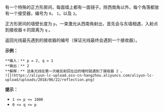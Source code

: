 有一个特殊的正方形房间，每面墙上都有一面镜子。除西南角以外，每个角落都放有一个接受器，编号为 `0`， `1`，以及 `2`。

正方形房间的墙壁长度为 `p`，一束激光从西南角射出，首先会与东墙相遇，入射点到接收器 `0` 的距离为 `q` 。

返回光线最先遇到的接收器的编号（保证光线最终会遇到一个接收器）。

**示例：**

    
    
    **输入：** p = 2, q = 1
    **输出：** 2
    **解释：** 这条光线在第一次被反射回左边的墙时就遇到了接收器 2 。
    ![](https://aliyun-lc-upload.oss-cn-hangzhou.aliyuncs.com/aliyun-lc-upload/uploads/2018/06/22/reflection.png)

**提示：**

  * `1 <= p <= 1000`
  * `0 <= q <= p`

